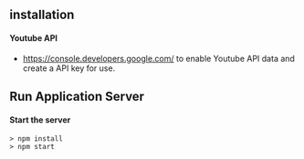 ## installation

#### Youtube API

* https://console.developers.google.com/ to enable Youtube API data and create a API key for use.


## Run Application Server

#### Start the server

```
> npm install
> npm start
```

